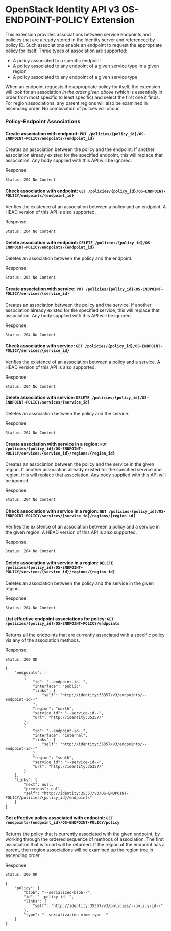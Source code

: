 OpenStack Identity API v3 OS-ENDPOINT-POLICY Extension
======================================================

This extension provides associations between service endpoints and policies
that are already stored in the Identity server and referenced by policy ID.
Such associations enable an endpoint to request the appropriate policy for
itself.  Three types of association are supported:

- A policy associated to a specific endpoint
- A policy associated to any endpoint of a given service type in a given
region
- A policy associated to any endpoint of a given service type

When an endpoint requests the appropriate policy for itself, the extension will
look for an association *in the order given above* (which is essentially in
order from most specific to least specific) and select the first one it finds.
For region associations, any parent regions will also be examined in ascending
order. No combination of polices will occur.

### Policy-Endpoint Associations

#### Create association with endpoint: `PUT /policies/{policy_id}/OS-ENDPOINT-POLICY/endpoints/{endpoint_id}`

Creates an association between the policy and the endpoint. If another
association already existed for the specified endpoint, this will replace that
association. Any body supplied with this API will be ignored.

Response:

    Status: 204 No Content

#### Check association with endpoint: `GET /policies/{policy_id}/OS-ENDPOINT-POLICY/endpoints/{endpoint_id}`

Verifies the existence of an association between a policy and an endpoint. A
HEAD version of this API is also supported.

Response:

    Status: 204 No Content

#### Delete association with endpoint: `DELETE /policies/{policy_id}/OS-ENDPOINT-POLICY/endpoints/{endpoint_id}`

Deletes an association between the policy and the endpoint.

Response:

    Status: 204 No Content

#### Create association with service: `PUT /policies/{policy_id}/OS-ENDPOINT-POLICY/services/{service_id}`

Creates an association between the policy and the service. If another
association already existed for the specified service, this will replace that
association. Any body supplied with this API will be ignored.

Response:

    Status: 204 No Content

#### Check association with service: `GET /policies/{policy_id}/OS-ENDPOINT-POLICY/services/{service_id}`

Verifies the existence of an association between a policy and a service. A HEAD
version of this API is also supported.

Response:

    Status: 204 No Content

#### Delete association with service: `DELETE /policies/{policy_id}/OS-ENDPOINT-POLICY/services/{service_id}`

Deletes an association between the policy and the service.

Response:

    Status: 204 No Content

#### Create association with service in a region: `PUT /policies/{policy_id}/OS-ENDPOINT-POLICY/services/{service_id}/regions/{region_id}`

Creates an association between the policy and the service in the given region.
If another association already existed for the specified service and region,
this will replace that association. Any body supplied with this API will be
ignored.

Response:

    Status: 204 No Content

#### Check association with service in a region: `GET /policies/{policy_id}/OS-ENDPOINT-POLICY/services/{service_id}/regions/{region_id}`

Verifies the existence of an association between a policy and a service in the
given region. A HEAD version of this API is also supported.

Response:

    Status: 204 No Content

#### Delete association with service in a region: `DELETE /policies/{policy_id}/OS-ENDPOINT-POLICY/services/{service_id}/regions/{region_id}`

Deletes an association between the policy and the service in the given region.

Response:

    Status: 204 No Content

#### List effective endpoint associations for policy: `GET /policies/{policy_id}/OS-ENDPOINT-POLICY/endpoints`

Returns all the endpoints that are currently associated with a specific policy
via any of the association methods.

Response:

    Status: 200 OK

    {
        "endpoints": [
            {
                "id": "--endpoint-id--",
                "interface": "public",
                "links": {
                    "self": "http://identity:35357/v3/endpoints/--endpoint-id--"
                },
                "region": "north",
                "service_id": "--service-id--",
                "url": "http://identity:35357/"
            },
            {
                "id": "--endpoint-id--",
                "interface": "internal",
                "links": {
                    "self": "http://identity:35357/v3/endpoints/--endpoint-id--"
                },
                "region": "south",
                "service_id": "--service-id--",
                "url": "http://identity:35357/"
            }
        ],
        "links": {
            "next": null,
            "previous": null,
            "self": "http://identity:35357/v3/OS-ENDPOINT-POLICY/policies/{policy_id}/endpoints"
        }
    }

#### Get effective policy associated with endpoint: `GET /endpoints/{endpoint_id}/OS-ENDPOINT-POLICY/policy`

Returns the policy that is currently associated with the given endpoint, by
working through the ordered sequence of methods of association. The first
association that is found will be returned. If the region of the endpoint has a
parent, then region associations will be examined up the region tree in
ascending order.

Response:

    Status: 200 OK

    {
        "policy": {
            "blob": "--serialized-blob--",
            "id": "--policy-id--",
            "links": {
                "self": "http://identity:35357/v3/policies/--policy-id--"
            },
            "type": "--serialization-mime-type--"
        }
    }
